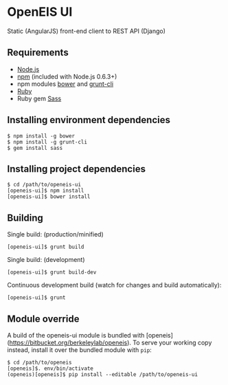 OpenEIS UI
==========

Static (AngularJS) front-end client to REST API (Django)


Requirements
------------

* [Node.js](http://nodejs.org/)
* [npm](https://www.npmjs.org/) (included with Node.js 0.6.3+) 
* npm modules [bower](http://bower.io/) and [grunt-cli](http://gruntjs.com/)
* [Ruby](https://www.ruby-lang.org/en/installation/)
* Ruby gem [Sass](http://sass-lang.com/)


Installing environment dependencies
-----------------------------------

    $ npm install -g bower
    $ npm install -g grunt-cli
    $ gem install sass


Installing project dependencies
-------------------------------

    $ cd /path/to/openeis-ui
    [openeis-ui]$ npm install
    [openeis-ui]$ bower install


Building
--------

Single build: (production/minified)

    [openeis-ui]$ grunt build

Single build: (development)

    [openeis-ui]$ grunt build-dev

Continuous development build (watch for changes and build automatically):

    [openeis-ui]$ grunt


Module override
------------------------------------------

A build of the openeis-ui module is bundled with [openeis]
(https://bitbucket.org/berkeleylab/openeis). To serve your working copy
instead, install it over the bundled module with `pip`:

    $ cd /path/to/openeis
    [openeis]$. env/bin/activate
    (openeis)[openeis]$ pip install --editable /path/to/openeis-ui

